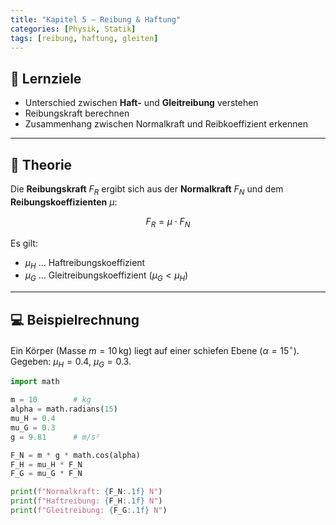 ```yaml
---
title: "Kapitel 5 – Reibung & Haftung"
categories: [Physik, Statik]
tags: [reibung, haftung, gleiten]
---
```


## 🎯 Lernziele
- Unterschied zwischen **Haft-** und **Gleitreibung** verstehen  
- Reibungskraft berechnen  
- Zusammenhang zwischen Normalkraft und Reibkoeffizient erkennen

---

## 📘 Theorie

Die **Reibungskraft** $F_R$ ergibt sich aus der **Normalkraft** $F_N$ und dem **Reibungskoeffizienten** $\mu$:

$$
F_R = \mu \cdot F_N
$$

Es gilt:
- $\mu_H$ … Haftreibungskoeffizient  
- $\mu_G$ … Gleitreibungskoeffizient ($\mu_G < \mu_H$)

---

## 💻 Beispielrechnung

Ein Körper (Masse $m = 10\,\mathrm{kg}$) liegt auf einer schiefen Ebene ($\alpha = 15^\circ$).  
Gegeben: $\mu_H = 0.4$, $\mu_G = 0.3$.

```python
import math

m = 10        # kg
alpha = math.radians(15)
mu_H = 0.4
mu_G = 0.3
g = 9.81      # m/s²

F_N = m * g * math.cos(alpha)
F_H = mu_H * F_N
F_G = mu_G * F_N

print(f"Normalkraft: {F_N:.1f} N")
print(f"Haftreibung: {F_H:.1f} N")
print(f"Gleitreibung: {F_G:.1f} N")
